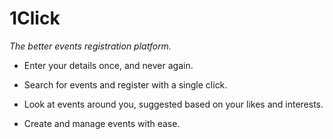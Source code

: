 # 1Click

*The better events registration platform.*

- Enter your details once, and never again.

- Search for events and register with a single click.

- Look at events around you, suggested based on your likes and interests.

- Create and manage events with ease.
